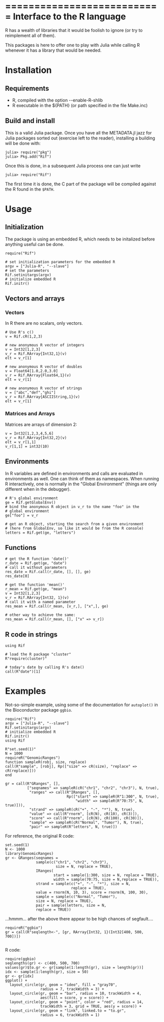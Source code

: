 ===========================
Interface to the R language
===========================

R has a wealth of libraries that it would be foolish to ignore
(or try to reimplement all of them).

This packages is here to offer one to play with Julia while
calling R whenever it has a library that would be needed.

Installation
============

Requirements
------------

- R, compiled with the option --enable-R-shlib
- R executable in the ${PATH} (or path specified in the file Make.inc)

Build and install
-----------------

This is a valid Julia package. Once you have all the METADATA.jl jazz for Julia packages sorted out
(exercise left to the reader), installing a building will be done with:
```
julia> require("pkg")
julia> Pkg.add("Rif")
```
Once this is done, in a subsequent Julia process one can just write 
```
julia> require("Rif")
```
The first time it is done, the C part of the package will be compiled against the R
found in the `$PATH`.


Usage
=====

Initialization
--------------

The package is using an embedded R, which needs to be initalized
before anything useful can be done.

```
require("Rif")

# set initialization parameters for the embedded R
argv = ["Julia-R", "--slave"]
# set the parameters
Rif.setinitargs(argv)
# initialize embedded R
Rif.initr()
```

Vectors and arrays
------------------

### Vectors

In R there are no scalars, only vectors.

```
# Use R's c()
v = Rif.cR(1,2,3)

# new anonymous R vector of integers
v = Int32[1,2,3]
v_r = Rif.RArray{Int32,1}(v)
elt = v_r[1]

# new anonymous R vector of doubles
v = Float64[1.0,2.0,3.0]
v_r = Rif.RArray{Float64,1}(v)
elt = v_r[1]

# new anonymous R vector of strings
v = ["abc","def","ghi"]
v_r = Rif.RArray{ASCIIString,1}(v)
elt = v_r[1]
```

### Matrices and Arrays

Matrices are arrays of dimension 2:
```
v = Int32[1,2,3,4,5,6]
v_r = Rif.RArray{Int32,2}(v)
elt = v_r[1,1]
v_r[1,1] = int32(10)

```

Environments
------------

In R variables are defined in environments and calls are evaluated
in environments as well. One can think of them as namespaces.
When running R interactively, one is normally in the "Global Environment"
(things are only different when in the debugger).

```
# R's global environment
ge = Rif.getGlobalEnv()
# bind the anonymous R object in v_r to the name "foo" in the
# global environment
ge["foo"] = v_r
```

```
# get an R object, starting the search from a given environment
# (here from GlobalEnv, so like it would be from the R console)
letters = Rif.get(ge, "letters")
```


Functions
---------

```
# get the R function 'date()'
r_date = Rif.get(ge, "date")
# call it without parameters
res_date = Rif.call(r_date, [], [], ge)
res_date[0]
```

```
# get the function 'mean()'
r_mean = Rif.get(ge, "mean")
v = Int32[1,2,3]
v_r = Rif.RArray{Int32, 1}(v)
# call it with a named parameter
res_mean = Rif.call(r_mean, [v_r,], ["x",], ge)

# other way to achieve the same:
res_mean = Rif.call(r_mean, [], ["x" => v_r])

```

R code in strings
-----------------


```
using Rif

# load the R package "cluster"
R"require(cluster)"

# today's date by calling R's date()
call(R"date")[1]

```


Examples
========

Not-so-simple example, using some of the documentation for `autoplot()` in the Bioconductor package `ggbio`.

```
require("Rif")
argv = ["Julia-R", "--slave"]
Rif.setinitargs(argv)
# initialize embedded R
Rif.initr()
using Rif

```

```
R"set.seed(1)"
N = 1000
requireR("GenomicRanges")
function sampleR(robj, size, replace)
call(R"sample", [robj], Rp(["size" => cR(size), "replace" => cR(replace)]))
end

gr = call(R"GRanges", [],
          ["seqnames" => sampleR(cR("chr1", "chr2", "chr3"), N, true),
           "ranges" => call(R"IRanges", [],
                            Rp(["start" => sampleR(R"1:300", N, true),
                                "width" => sampleR(R"70:75", N, true)])),
           "strand" => sampleR(cR("+", "-", "*"), N, true),
           "value" => call(R"rnorm", [cR(N), cR(10), cR(3)]),
           "score" => call(R"rnorm", [cR(N), cR(100), cR(30)]),
           "sample" => sampleR(cR("Normal", "Tumor"), N, true), 
           "pair" => sampleR(R"letters", N, true)])
```

For reference, the original R code:
```
set.seed(1)
N <- 1000
library(GenomicRanges)
gr <- GRanges(seqnames = 
              sample(c("chr1", "chr2", "chr3"),
                       size = N, replace = TRUE),
              IRanges(
                      start = sample(1:300, size = N, replace = TRUE),
                      width = sample(70:75, size = N,replace = TRUE)),
              strand = sample(c("+", "-", "*"), size = N, 
                              replace = TRUE),
              value = rnorm(N, 10, 3), score = rnorm(N, 100, 30),
              sample = sample(c("Normal", "Tumor"), 
              size = N, replace = TRUE),
              pair = sample(letters, size = N, 
              replace = TRUE))
```

...hmmm... after the above there appear to be high chances of segfault....

```
requireR("ggbio")
gr = call(R"seqlength<-", [gr, RArray{Int32, 1}(Int32[400, 500, 700])])


```

R code:
```
require(ggbio)
seqlengths(gr) <- c(400, 500, 700)
values(gr)$to.gr <- gr[sample(1:length(gr), size = length(gr))]
idx <- sample(1:length(gr), size = 50)
gr <- gr[idx]
ggplot() + 
  layout_circle(gr, geom = "ideo", fill = "gray70", 
                radius = 7, trackWidth = 3) +
  layout_circle(gr, geom = "bar", radius = 10, trackWidth = 4, 
                aes(fill = score, y = score)) +
  layout_circle(gr, geom = "point", color = "red", radius = 14,
                trackWidth = 3, grid = TRUE, aes(y = score)) +
  layout_circle(gr, geom = "link", linked.to = "to.gr", 
                radius = 6, trackWidth = 1)

```     